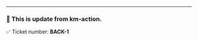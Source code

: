<!-- START KM-ACTION -->
---
### 🤖 This is update from km-action.

✅ Ticket number: **BACK-1**
<!-- END KM-ACTION -->
